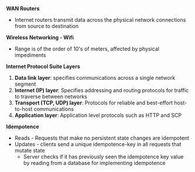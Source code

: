 <b>WAN Routers</b>
- Internet routers transmit data across the physical network connections from source to destination

<b>Wireless Networking - Wifi</b>
- Range is of the order of 10's of meters, affected by physical impediments

<b>Internet Protocol Suite Layers</b>
1) **Data link layer**: specifies communications across a single network segment
2) **Internet (IP) layer**: Specifies addressing and routing protocols for traffic to traverse between networks
3) **Transport (TCP, UDP) layer**: Protocols for reliable and best-effort host-to-host communications
4) **Application layer**: Application level protocols such as HTTP and SCP

<b>Idempotence</b>
- Reads - Requests that make no persistent state changes are idempotent
- Updates - clients send a unique idempotence-key in all requests that mutate state
	- Server checks if it has previously seen the idempotence key value by reading from a database for implementing idempotence














